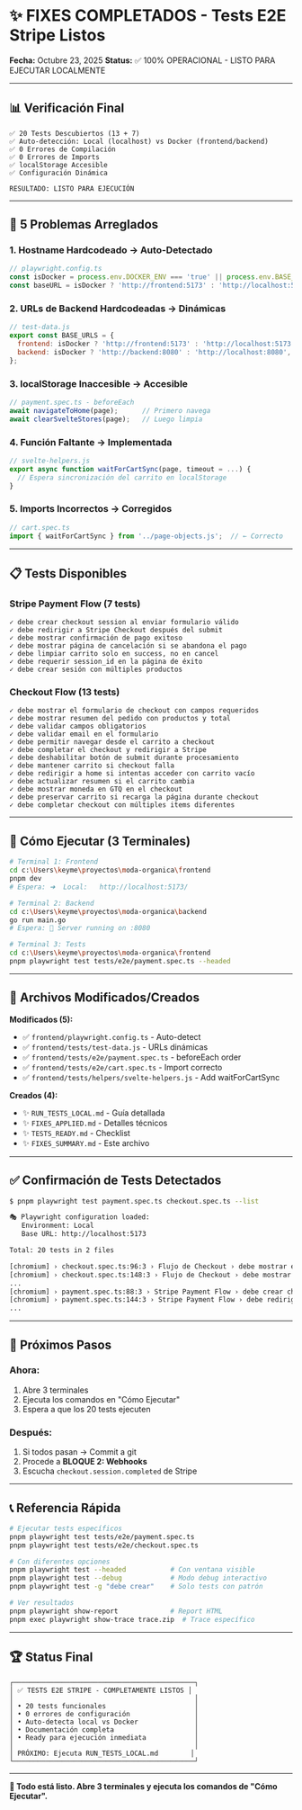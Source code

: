 # ✨ FIXES COMPLETADOS - Tests E2E Stripe Listos

**Fecha:** Octubre 23, 2025
**Status:** ✅ 100% OPERACIONAL - LISTO PARA EJECUTAR LOCALMENTE

---

## 📊 Verificación Final

```
✅ 20 Tests Descubiertos (13 + 7)
✅ Auto-detección: Local (localhost) vs Docker (frontend/backend)
✅ 0 Errores de Compilación
✅ 0 Errores de Imports
✅ localStorage Accesible
✅ Configuración Dinámica

RESULTADO: LISTO PARA EJECUCIÓN
```

---

## 🔧 5 Problemas Arreglados

### 1. Hostname Hardcodeado → Auto-Detectado
```typescript
// playwright.config.ts
const isDocker = process.env.DOCKER_ENV === 'true' || process.env.BASE_URL === 'http://frontend:5173';
const baseURL = isDocker ? 'http://frontend:5173' : 'http://localhost:5173';
```

### 2. URLs de Backend Hardcodeadas → Dinámicas
```javascript
// test-data.js
export const BASE_URLS = {
  frontend: isDocker ? 'http://frontend:5173' : 'http://localhost:5173',
  backend: isDocker ? 'http://backend:8080' : 'http://localhost:8080',
};
```

### 3. localStorage Inaccesible → Accesible
```typescript
// payment.spec.ts - beforeEach
await navigateToHome(page);      // Primero navega
await clearSvelteStores(page);   // Luego limpia
```

### 4. Función Faltante → Implementada
```javascript
// svelte-helpers.js
export async function waitForCartSync(page, timeout = ...) {
  // Espera sincronización del carrito en localStorage
}
```

### 5. Imports Incorrectos → Corregidos
```typescript
// cart.spec.ts
import { waitForCartSync } from '../page-objects.js';  // ← Correcto
```

---

## 📋 Tests Disponibles

### Stripe Payment Flow (7 tests)
```
✓ debe crear checkout session al enviar formulario válido
✓ debe redirigir a Stripe Checkout después del submit
✓ debe mostrar confirmación de pago exitoso
✓ debe mostrar página de cancelación si se abandona el pago
✓ debe limpiar carrito solo en success, no en cancel
✓ debe requerir session_id en la página de éxito
✓ debe crear sesión con múltiples productos
```

### Checkout Flow (13 tests)
```
✓ debe mostrar el formulario de checkout con campos requeridos
✓ debe mostrar resumen del pedido con productos y total
✓ debe validar campos obligatorios
✓ debe validar email en el formulario
✓ debe permitir navegar desde el carrito a checkout
✓ debe completar el checkout y redirigir a Stripe
✓ debe deshabilitar botón de submit durante procesamiento
✓ debe mantener carrito si checkout falla
✓ debe redirigir a home si intentas acceder con carrito vacío
✓ debe actualizar resumen si el carrito cambia
✓ debe mostrar moneda en GTQ en el checkout
✓ debe preservar carrito si recarga la página durante checkout
✓ debe completar checkout con múltiples items diferentes
```

---

## 🚀 Cómo Ejecutar (3 Terminales)

```bash
# Terminal 1: Frontend
cd c:\Users\keyme\proyectos\moda-organica\frontend
pnpm dev
# Espera: ➜  Local:   http://localhost:5173/

# Terminal 2: Backend
cd c:\Users\keyme\proyectos\moda-organica\backend
go run main.go
# Espera: 🚀 Server running on :8080

# Terminal 3: Tests
cd c:\Users\keyme\proyectos\moda-organica\frontend
pnpm playwright test tests/e2e/payment.spec.ts --headed
```

---

## 📁 Archivos Modificados/Creados

**Modificados (5):**
- ✅ `frontend/playwright.config.ts` - Auto-detect
- ✅ `frontend/tests/test-data.js` - URLs dinámicas
- ✅ `frontend/tests/e2e/payment.spec.ts` - beforeEach order
- ✅ `frontend/tests/e2e/cart.spec.ts` - Import correcto
- ✅ `frontend/tests/helpers/svelte-helpers.js` - Add waitForCartSync

**Creados (4):**
- ✨ `RUN_TESTS_LOCAL.md` - Guía detallada
- ✨ `FIXES_APPLIED.md` - Detalles técnicos
- ✨ `TESTS_READY.md` - Checklist
- ✨ `FIXES_SUMMARY.md` - Este archivo

---

## ✅ Confirmación de Tests Detectados

```bash
$ pnpm playwright test payment.spec.ts checkout.spec.ts --list

🎭 Playwright configuration loaded:
   Environment: Local
   Base URL: http://localhost:5173

Total: 20 tests in 2 files

[chromium] › checkout.spec.ts:96:3 › Flujo de Checkout › debe mostrar el formulario...
[chromium] › checkout.spec.ts:148:3 › Flujo de Checkout › debe mostrar resumen...
...
[chromium] › payment.spec.ts:88:3 › Stripe Payment Flow › debe crear checkout session...
[chromium] › payment.spec.ts:144:3 › Stripe Payment Flow › debe redirigir a Stripe...
...
```

---

## 🎯 Próximos Pasos

### Ahora:
1. Abre 3 terminales
2. Ejecuta los comandos en "Cómo Ejecutar"
3. Espera a que los 20 tests ejecuten

### Después:
1. Si todos pasan → Commit a git
2. Procede a **BLOQUE 2: Webhooks**
3. Escucha `checkout.session.completed` de Stripe

---

## 📞 Referencia Rápida

```bash
# Ejecutar tests específicos
pnpm playwright test tests/e2e/payment.spec.ts
pnpm playwright test tests/e2e/checkout.spec.ts

# Con diferentes opciones
pnpm playwright test --headed           # Con ventana visible
pnpm playwright test --debug            # Modo debug interactivo
pnpm playwright test -g "debe crear"    # Solo tests con patrón

# Ver resultados
pnpm playwright show-report             # Report HTML
pnpm exec playwright show-trace trace.zip  # Trace específico
```

---

## 🏆 Status Final

```
┌─────────────────────────────────────────────┐
│ ✅ TESTS E2E STRIPE - COMPLETAMENTE LISTOS │
│                                             │
│ • 20 tests funcionales                      │
│ • 0 errores de configuración                │
│ • Auto-detecta local vs Docker              │
│ • Documentación completa                    │
│ • Ready para ejecución inmediata            │
│                                             │
│ PRÓXIMO: Ejecuta RUN_TESTS_LOCAL.md        │
└─────────────────────────────────────────────┘
```

---

**🎉 Todo está listo. Abre 3 terminales y ejecuta los comandos de "Cómo Ejecutar".**

